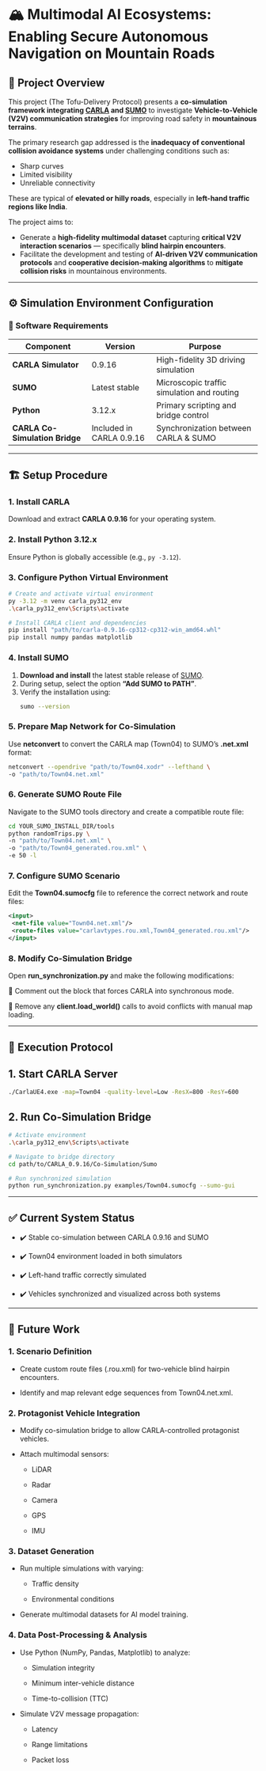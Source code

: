 # 🏔️ Multimodal AI Ecosystems: Enabling Secure Autonomous Navigation on Mountain Roads

## 📘 Project Overview

This project (The Tofu-Delivery Protocol) presents a **co-simulation framework integrating [CARLA](https://carla.org/) and [SUMO](https://sumo.dlr.de/docs/index.html)** to investigate **Vehicle-to-Vehicle (V2V) communication strategies** for improving road safety in **mountainous terrains**.  

The primary research gap addressed is the **inadequacy of conventional collision avoidance systems** under challenging conditions such as:
- Sharp curves  
- Limited visibility  
- Unreliable connectivity  

These are typical of **elevated or hilly roads**, especially in **left-hand traffic regions like India**.  

The project aims to:
- Generate a **high-fidelity multimodal dataset** capturing **critical V2V interaction scenarios** — specifically **blind hairpin encounters**.  
- Facilitate the development and testing of **AI-driven V2V communication protocols** and **cooperative decision-making algorithms** to **mitigate collision risks** in mountainous environments.

---

## ⚙️ Simulation Environment Configuration

### 🧩 Software Requirements

| Component | Version | Purpose |
|------------|----------|----------|
| **CARLA Simulator** | 0.9.16 | High-fidelity 3D driving simulation |
| **SUMO** | Latest stable | Microscopic traffic simulation and routing |
| **Python** | 3.12.x | Primary scripting and bridge control |
| **CARLA Co-Simulation Bridge** | Included in CARLA 0.9.16 | Synchronization between CARLA & SUMO |

---

## 🏗️ Setup Procedure

### 1. Install CARLA
Download and extract **CARLA 0.9.16** for your operating system.

### 2. Install Python 3.12.x
Ensure Python is globally accessible (e.g., `py -3.12`).

### 3. Configure Python Virtual Environment
```bash
# Create and activate virtual environment
py -3.12 -m venv carla_py312_env
.\carla_py312_env\Scripts\activate

# Install CARLA client and dependencies
pip install "path/to/carla-0.9.16-cp312-cp312-win_amd64.whl"
pip install numpy pandas matplotlib
```
### 4. Install SUMO

1. **Download and install** the latest stable release of [SUMO](https://sumo.dlr.de/docs/Downloads.php).  
2. During setup, select the option **“Add SUMO to PATH”**.  
3. Verify the installation using:
   ```bash
   sumo --version
   ```
### 5. Prepare Map Network for Co-Simulation

Use **netconvert** to convert the CARLA map (Town04) to SUMO’s **.net.xml** format:
   ```bash
   netconvert --opendrive "path/to/Town04.xodr" --lefthand \
-o "path/to/Town04.net.xml"
   ```

### 6. Generate SUMO Route File

Navigate to the SUMO tools directory and create a compatible route file:
  ```bash
  cd YOUR_SUMO_INSTALL_DIR/tools
python randomTrips.py \
  -n "path/to/Town04.net.xml" \
  -o "path/to/Town04_generated.rou.xml" \
  -e 50 -l
 ```

### 7. Configure SUMO Scenario

Edit the **Town04.sumocfg** file to reference the correct network and route files:

   ```xml
   <input>
    <net-file value="Town04.net.xml"/>
    <route-files value="carlavtypes.rou.xml,Town04_generated.rou.xml"/>
   </input>
   ```
### 8. Modify Co-Simulation Bridge

Open **run_synchronization.py** and make the following modifications:

🧩 Comment out the block that forces CARLA into synchronous mode.

🧩 Remove any **client.load_world()** calls to avoid conflicts with manual map loading.


---

## 🚀 Execution Protocol

  ## 1. Start CARLA Server

  ```bash
  ./CarlaUE4.exe -map=Town04 -quality-level=Low -ResX=800 -ResY=600
  ```

  ## 2. Run Co-Simulation Bridge

  ```bash
  # Activate environment
  .\carla_py312_env\Scripts\activate

  # Navigate to bridge directory
  cd path/to/CARLA_0.9.16/Co-Simulation/Sumo

  # Run synchronized simulation
  python run_synchronization.py examples/Town04.sumocfg --sumo-gui
  ```

---

## ✅ Current System Status

- ✔️ Stable co-simulation between CARLA 0.9.16 and SUMO

- ✔️ Town04 environment loaded in both simulators

- ✔️ Left-hand traffic correctly simulated

- ✔️ Vehicles synchronized and visualized across both systems


---

## 🧭 Future Work

### 1. Scenario Definition

- Create custom route files (.rou.xml) for two-vehicle blind hairpin encounters.

- Identify and map relevant edge sequences from Town04.net.xml.

### 2. Protagonist Vehicle Integration

- Modify co-simulation bridge to allow CARLA-controlled protagonist vehicles.

- Attach multimodal sensors:

  - LiDAR

  - Radar

  - Camera

  - GPS

  - IMU

### 3. Dataset Generation

- Run multiple simulations with varying:

  - Traffic density

  - Environmental conditions

- Generate multimodal datasets for AI model training.

### 4. Data Post-Processing & Analysis

- Use Python (NumPy, Pandas, Matplotlib) to analyze:

  - Simulation integrity

  - Minimum inter-vehicle distance

  - Time-to-collision (TTC)

- Simulate V2V message propagation:

  - Latency

  - Range limitations

  - Packet loss

